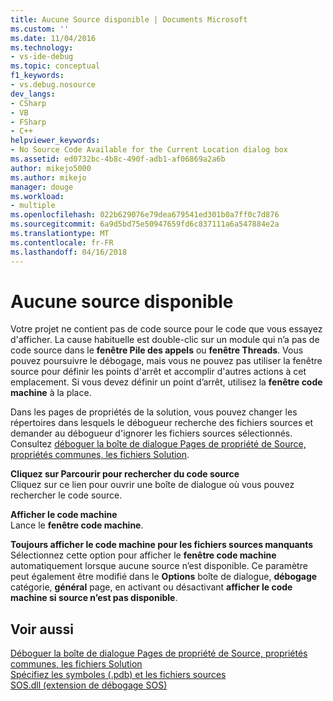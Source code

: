 ```yaml
---
title: Aucune Source disponible | Documents Microsoft
ms.custom: ''
ms.date: 11/04/2016
ms.technology:
- vs-ide-debug
ms.topic: conceptual
f1_keywords:
- vs.debug.nosource
dev_langs:
- CSharp
- VB
- FSharp
- C++
helpviewer_keywords:
- No Source Code Available for the Current Location dialog box
ms.assetid: ed0732bc-4b8c-490f-adb1-af06869a2a6b
author: mikejo5000
ms.author: mikejo
manager: douge
ms.workload:
- multiple
ms.openlocfilehash: 022b629076e79dea679541ed301b0a7ff0c7d876
ms.sourcegitcommit: 6a9d5bd75e50947659fd6c837111a6a547884e2a
ms.translationtype: MT
ms.contentlocale: fr-FR
ms.lasthandoff: 04/16/2018
---
```

# <a name="no-source-available"></a>Aucune source disponible
Votre projet ne contient pas de code source pour le code que vous essayez d'afficher. La cause habituelle est double-clic sur un module qui n’a pas de code source dans le **fenêtre Pile des appels** ou **fenêtre Threads**. Vous pouvez poursuivre le débogage, mais vous ne pouvez pas utiliser la fenêtre source pour définir les points d'arrêt et accomplir d'autres actions à cet emplacement. Si vous devez définir un point d’arrêt, utilisez la **fenêtre code machine** à la place.  
  
 Dans les pages de propriétés de la solution, vous pouvez changer les répertoires dans lesquels le débogueur recherche des fichiers sources et demander au débogueur d'ignorer les fichiers sources sélectionnés. Consultez [déboguer la boîte de dialogue Pages de propriété de Source, propriétés communes, les fichiers Solution](../debugger/debug-source-files-common-properties-solution-property-pages-dialog-box.md).  
  
 **Cliquez sur Parcourir pour rechercher du code source**  
 Cliquez sur ce lien pour ouvrir une boîte de dialogue où vous pouvez rechercher le code source.  
  
 **Afficher le code machine**  
 Lance le **fenêtre code machine**.  
  
 **Toujours afficher le code machine pour les fichiers sources manquants**  
 Sélectionnez cette option pour afficher le **fenêtre code machine** automatiquement lorsque aucune source n’est disponible. Ce paramètre peut également être modifié dans le **Options** boîte de dialogue, **débogage** catégorie, **général** page, en activant ou désactivant **afficher le code machine si source n’est pas disponible**.  
  
## <a name="see-also"></a>Voir aussi  
 [Déboguer la boîte de dialogue Pages de propriété de Source, propriétés communes, les fichiers Solution](../debugger/debug-source-files-common-properties-solution-property-pages-dialog-box.md)   
 [Spécifiez les symboles (.pdb) et les fichiers sources](../debugger/specify-symbol-dot-pdb-and-source-files-in-the-visual-studio-debugger.md)   
 [SOS.dll (extension de débogage SOS)](/dotnet/framework/tools/sos-dll-sos-debugging-extension)